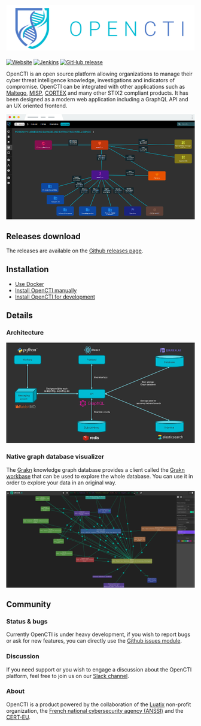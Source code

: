 ![](docs/logo.png)
---
[![Website](https://img.shields.io/badge/website-opencti.io-blue.svg)](https://www.opencti.io)
[![Jenkins](https://img.shields.io/jenkins/s/https/jenkins.luatix.org/job/opencti.svg)](https://jenkins.luatix.org/job/opencti)
[![GitHub release](https://img.shields.io/github/release/LuatixHQ/opencti.svg)](https://github.com/LuatixHQ/opencti/releases/latest)

OpenCTI is an open source platform allowing organizations to manage their cyber threat intelligence knowledge, investigations and indicators of compromise. OpenCTI can be integrated with other applications such as [Maltego](https://www.paterva.com/web7/buy/maltego-clients/maltego-ce.php), [MISP](https://www.misp-project.org/), [CORTEX](https://github.com/TheHive-Project/Cortex) and many other STIX2 compliant products. It has been designed as a modern web application including a GraphQL API and an UX oriented frontend.

![Screenshot](docs/screenshot.png "OpenCTI")

## Releases download

The releases are available on the [Github releases page](https://github.com/LuatixHQ/opencti/releases).

## Installation

* [Use Docker](docker)
* [Install OpenCTI manually](docs/Installation.md)
* [Install OpenCTI for development](docs/Development.md)

## Details

### Architecture

![Architecture](docs/architecture.png "OpenCTI architecture")

### Native graph database visualizer

The [Grakn](https://github.com/graknlabs/grakn) knowledge graph database provides a client called the [Grakn workbase](https://github.com/graknlabs/workbase) that can be used to explore the whole database. You can use it in order to explore your data in an original way.

![Grakn workbase](docs/workbase.png "OpenCTI architecture")

## Community

### Status & bugs

Currently OpenCTI is under heavy development, if you wish to report bugs or ask for new features, you can directly use the [Github issues module](https://github.com/LuatixHQ/opencti/issues).

### Discussion

If you need support or you wish to engage a discussion about the OpenCTI platform, feel free to join us on our [Slack channel](http://luatix.slack.com).

### About

OpenCTI is a product powered by the collaboration of the [Luatix](https://www.luatix.org) non-profit organization, the [French national cybersecurity agency (ANSSI)](https://ssi.gouv.fr) and the [CERT-EU](https://cert.europa.eu).
